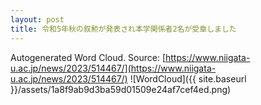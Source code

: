 ```yaml
---
layout: post
title: 令和5年秋の叙勲が発表され本学関係者2名が受章しました
---
```

Autogenerated Word Cloud.
Source\: [https://www.niigata-u.ac.jp/news/2023/514467/](https://www.niigata-u.ac.jp/news/2023/514467/)
![WordCloud]({{ site.baseurl }}/assets/1a8f9ab9d3ba59d01509e24af7cef4ed.png)